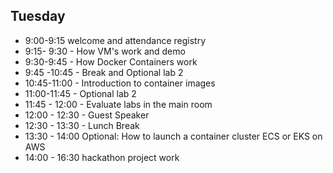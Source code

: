 ## Tuesday
- 9:00-9:15 welcome and attendance registry 
- 9:15- 9:30 - How VM's work and demo
- 9:30-9:45 - How Docker Containers work
- 9:45 -10:45 - Break and Optional lab 2
- 10:45-11:00 - Introduction to container images
- 11:00-11:45 -  Optional lab 2
- 11:45 - 12:00 - Evaluate labs in the main room
- 12:00 - 12:30 - Guest Speaker
- 12:30 - 13:30 - Lunch Break
- 13:30 - 14:00 Optional: How to launch a container cluster ECS or EKS on AWS
- 14:00 - 16:30 hackathon project work 





